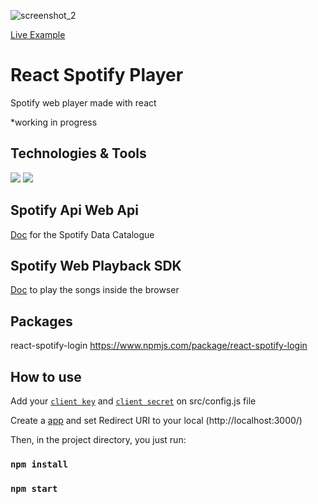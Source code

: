 ![screenshot_2](https://i.ibb.co/LPd68Jj/image.png)

[Live Example](https://kenjikatahira.github.io/react-spotify-player/)

# React Spotify Player

Spotify web player made with react

*working in progress

## Technologies & Tools

![](https://img.shields.io/badge/Code-Javascript-informational?style=flat&logo=javascript&logoColor=white&color=2bbc8a)
![](https://img.shields.io/badge/Code-React-informational?style=flat&logo=react&logoColor=white&color=2bbc8a)

## Spotify Api Web Api
[Doc](https://developer.spotify.com/documentation/web-api/)
for the Spotify Data Catalogue

## Spotify Web Playback SDK

[Doc](https://developer.spotify.com/documentation/web-playback-sdk/reference/) to play the songs inside the browser

## Packages

react-spotify-login
https://www.npmjs.com/package/react-spotify-login

## How to use
Add your [`client key`](https://developer.spotify.com/dashboard/applications) and [`client secret`](https://developer.spotify.com/dashboard/applications) on src/config.js file

Create a [app](https://developer.spotify.com/dashboard/applications) and set Redirect URI to your local (http://localhost:3000/)

Then, in the project directory, you just run:

### `npm install`
### `npm start`
